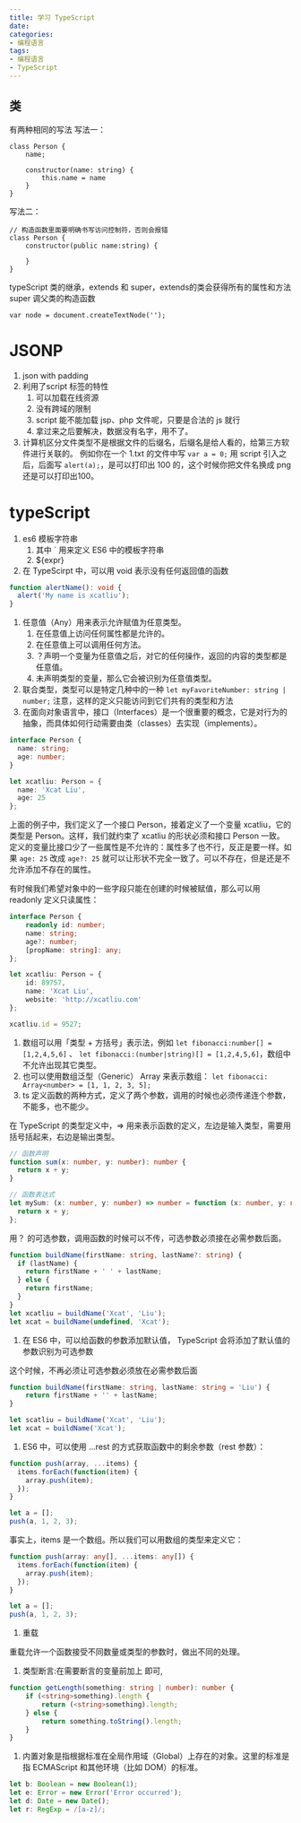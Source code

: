 ```yaml
---
title: 学习 TypeScript
date: 
categories:
- 编程语言
tags:
- 编程语言
- TypeScript
---
```


## 类

有两种相同的写法
写法一：

```
class Person {
    name;

    constructor(name: string) {
        this.name = name
    }
}
```

写法二： 

```
// 构造函数里面要明确书写访问控制符，否则会报错
class Person {
    constructor(public name:string) {

    }
}
```

typeScript 类的继承，extends 和 super，extends的类会获得所有的属性和方法
super 调父类的构造函数



```
var node = document.createTextNode('');
```

# JSONP

1. json with padding
2. 利用了script 标签的特性
   1. 可以加载在线资源
   2. 没有跨域的限制
   3. script 能不能加载 jsp、php 文件呢，只要是合法的 js 就行
   4. 拿过来之后要解决，数据没有名字，用不了。
3. 计算机区分文件类型不是根据文件的后缀名，后缀名是给人看的，给第三方软件进行关联的。
   例如你在一个 1.txt 的文件中写 `var a = 0;` 用 script 引入之后，后面写 `alert(a);`，是可以打印出 100 的，这个时候你把文件名换成 png 还是可以打印出100。

# typeScript

1. es6 模板字符串
   1. 其中 ` 用来定义 ES6 中的模板字符串
   2. ${expr}
2. 在 TypeScirpt 中，可以用 void 表示没有任何返回值的函数

```ts
function alertName(): void {
  alert('My name is xcatliu');
}
```

1. 任意值（Any）用来表示允许赋值为任意类型。
   1. 在任意值上访问任何属性都是允许的。
   2. 在任意值上可以调用任何方法。
   3. ？声明一个变量为任意值之后，对它的任何操作，返回的内容的类型都是任意值。
   4. 未声明类型的变量，那么它会被识别为任意值类型。
2. 联合类型，类型可以是特定几种中的一种 `let myFavoriteNumber: string | number;`
   注意，这样的定义只能访问到它们共有的类型和方法
3. 在面向对象语言中，接口（Interfaces）是一个很重要的概念，它是对行为的抽象，而具体如何行动需要由类（classes）去实现（implements）。

```ts
interface Person {
  name: string;
  age: number;
}

let xcatliu: Person = {
  name: 'Xcat Liu',
  age: 25
};
```

上面的例子中，我们定义了一个接口 Person，接着定义了一个变量 xcatliu，它的类型是 Person。这样，我们就约束了 xcatliu 的形状必须和接口 Person 一致。定义的变量比接口少了一些属性是不允许的：属性多了也不行，反正是要一样。如果 `age: 25` 改成 `age?: 25` 就可以让形状不完全一致了。可以不存在，但是还是不允许添加不存在的属性。

有时候我们希望对象中的一些字段只能在创建的时候被赋值，那么可以用 readonly 定义只读属性：

```ts
interface Person {
    readonly id: number;
    name: string;
    age?: number;
    [propName: string]: any;
};

let xcatliu: Person = {
    id: 89757,
    name: 'Xcat Liu',
    website: 'http://xcatliu.com'
};

xcatliu.id = 9527;
```

1. 数组可以用「类型 + 方括号」表示法，例如 `let fibonacci:number[] = [1,2,4,5,6]` 、 `let fibonacci:(number|string)[] = [1,2,4,5,6]`，数组中不允许出现其它类型。
2. 也可以使用数组泛型（Generic） Array<elemType> 来表示数组： `let fibonacci: Array<number> = [1, 1, 2, 3, 5];`
3. ts 定义函数的两种方式，定义了两个参数，调用的时候也必须传递连个参数，不能多，也不能少。

在 TypeScript 的类型定义中，=> 用来表示函数的定义，左边是输入类型，需要用括号括起来，右边是输出类型。

```ts
// 函数声明
function sum(x: number, y: number): number {
  return x + y;
}

// 函数表达式
let mySum: (x: number, y: number) => number = function (x: number, y: number): number {
  return x + y;
};
```

用？ 的可选参数，调用函数的时候可以不传，可选参数必须接在必需参数后面。

```ts
function buildName(firstName: string, lastName?: string) {
  if (lastName) {
    return firstName + ' ' + lastName;
  } else {
    return firstName;
  }
}
let xcatliu = buildName('Xcat', 'Liu');
let xcat = buildName(undefined, 'Xcat');
```

1. 在 ES6 中，可以给函数的参数添加默认值， TypeScript 会将添加了默认值的参数识别为可选参数

这个时候，不再必须让可选参数必须放在必需参数后面

```ts
function buildName(firstName: string, lastName: string = 'Liu') {
    return firstName + '' + lastName;
}

let scatliu = buildName('Xcat', 'Liu');
let xcat = buildName('Xcat');
```

1. ES6 中，可以使用 ...rest 的方式获取函数中的剩余参数（rest 参数）：

```ts
function push(array, ...items) {
  items.forEach(function(item) {
    array.push(item);
  });
}

let a = [];
push(a, 1, 2, 3);
```

事实上，items 是一个数组。所以我们可以用数组的类型来定义它：

```ts
function push(array: any[], ...items: any[]) {
  items.forEach(function(item) {
    array.push(item);
  });
}

let a = [];
push(a, 1, 2, 3);
```

1. 重载

重载允许一个函数接受不同数量或类型的参数时，做出不同的处理。

1. 类型断言:在需要断言的变量前加上 <Type> 即可,

```ts
function getLength(something: string | number): number {
    if (<string>something).length {
        return (<string>something).length;
    } else {
        return something.toString().length;
    }
}
```

1. 内置对象是指根据标准在全局作用域（Global）上存在的对象。这里的标准是指 ECMAScript 和其他环境（比如 DOM）的标准。

```ts
let b: Boolean = new Boolean(1);
let e: Error = new Error('Error occurred');
let d: Date = new Date();
let r: RegExp = /[a-z]/;
```


